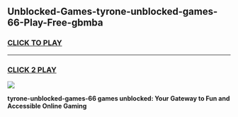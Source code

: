
## Unblocked-Games-tyrone-unblocked-games-66-Play-Free-gbmba
<h3>
<a href="https://premium76.site?title=tyrone-unblocked-games-66&ref=10A">CLICK TO PLAY</a></h3>
<hr>

<h3>
<a href="https://premium76.site?title=tyrone-unblocked-games-66&ref=10A">CLICK 2 PLAY</a>
  
</h3>

<a href="https://premium76.site?title=tyrone-unblocked-games-66&ref=10A"><img src="https://clearcache.store/games.png"></a>


**tyrone-unblocked-games-66 games unblocked: Your Gateway to Fun and Accessible Online Gaming**
